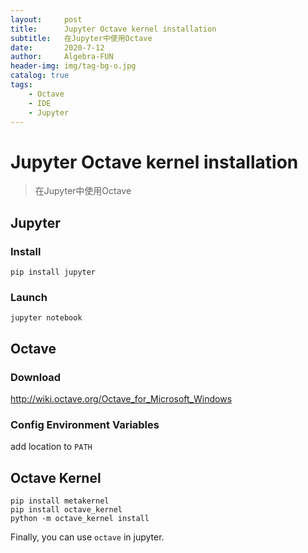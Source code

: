 ```yaml
---
layout:     post
title:      Jupyter Octave kernel installation
subtitle:   在Jupyter中使用Octave
date:       2020-7-12
author:     Algebra-FUN
header-img: img/tag-bg-o.jpg
catalog: true
tags:
    - Octave
    - IDE
    - Jupyter
---
```


# Jupyter Octave kernel installation

> 在Jupyter中使用Octave

## Jupyter 
### Install
```shell
pip install jupyter
```

### Launch
```shell
jupyter notebook
```

## Octave
### Download
http://wiki.octave.org/Octave_for_Microsoft_Windows

### Config Environment Variables

add location to `PATH`

## Octave Kernel
```shell
pip install metakernel
pip install octave_kernel
python -m octave_kernel install
```

Finally, you can use `octave` in jupyter.
